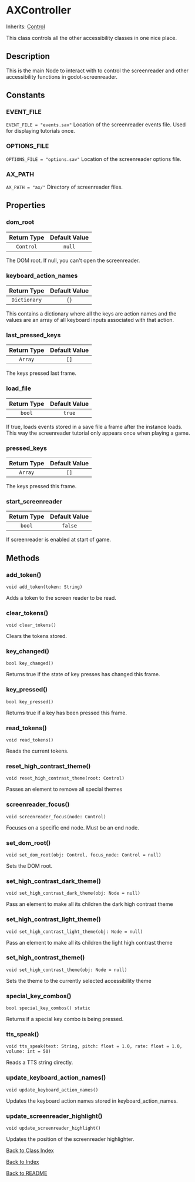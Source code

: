 # AXController
Inherits: [Control](https://docs.godotengine.org/en/stable/classes/class_control.html)

This class controls all the other accessibility classes in one nice place.

## Description

This is the main Node to interact with to control the screenreader and other accessibility functions in godot-screenreader.

## Constants

### EVENT_FILE
``EVENT_FILE = "events.sav"``
Location of the screenreader events file. Used for displaying tutorials once.

### OPTIONS_FILE
``OPTIONS_FILE = "options.sav"``
Location of the screenreader options file.

### AX_PATH
``AX_PATH = "ax/"``
Directory of screenreader files.

## Properties

### dom_root
| Return Type | Default Value |
|:-------------:|:-------------:|
| ``Control`` | ``null``

The DOM root. If null, you can't open the screenreader.

### keyboard_action_names
| Return Type | Default Value |
|:-------------:|:-------------:|
| ``Dictionary`` | ``{}``

This contains a dictionary where all the keys are action names and the values are an array of all keyboard inputs associated with that action.

### last_pressed_keys
| Return Type | Default Value |
|:-------------:|:-------------:|
| ``Array`` | ``[]``

The keys pressed last frame.

### load_file
| Return Type | Default Value |
|:-------------:|:-------------:|
| ``bool`` | ``true``

If true, loads events stored in a save file a frame after the instance loads. This way the screenreader tutorial only appears once when playing a game.

### pressed_keys
| Return Type | Default Value |
|:-------------:|:-------------:|
| ``Array`` | ``[]``

The keys pressed this frame.

### start_screenreader
| Return Type | Default Value |
|:-------------:|:-------------:|
| ``bool`` | ``false``

If screenreader is enabled at start of game.

## Methods

### add_token()

``void add_token(token: String)``

Adds a token to the screen reader to be read.

### clear_tokens()

``void clear_tokens()``

Clears the tokens stored.

### key_changed()
``bool key_changed()``

Returns true if the state of key presses has changed this frame.

### key_pressed()
``bool key_pressed()``

Returns true if a key has been pressed this frame.

### read_tokens()
``void read_tokens()``

Reads the current tokens.

### reset_high_contrast_theme()
``void reset_high_contrast_theme(root: Control)``

Passes an element to remove all special themes

### screenreader_focus()
``void screenreader_focus(node: Control)``

Focuses on a specific end node. Must be an end node.

### set_dom_root()
``void set_dom_root(obj: Control, focus_node: Control = null)``

Sets the DOM root.

### set_high_contrast_dark_theme()
``void set_high_contrast_dark_theme(obj: Node = null)``

Pass an element to make all its children the dark high contrast theme

### set_high_contrast_light_theme()
``void set_high_contrast_light_theme(obj: Node = null)``

Pass an element to make all its children the light high contrast theme

### set_high_contrast_theme()
``void set_high_contrast_theme(obj: Node = null)``

Sets the theme to the currently selected accessibility theme

### special_key_combos()
``bool special_key_combos() static``

Returns if a special key combo is being pressed.

### tts_speak()
``void tts_speak(text: String, pitch: float = 1.0, rate: float = 1.0, volume: int = 50)``

Reads a TTS string directly.

### update_keyboard_action_names()
``void update_keyboard_action_names()``

Updates the keyboard action names stored in keyboard_action_names.

### update_screenreader_highlight()
``void update_screenreader_highlight()``

Updates the position of the screenreader highlighter.

[Back to Class Index](../classes.md)

[Back to Index](../index.md)

[Back to README](../../../README.md)

